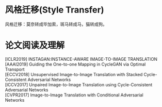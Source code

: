 # 风格迁移(Style Transfer)
风格迁移：莫奈转成毕加索，斑马转成马，猫转成狗。

# 论文阅读及理解
[ICLR2019] INSTAGAN:INSTANCE-AWARE IMAGE-TO-IMAGE TRANSLATION  
[AAAI2019] Guiding the One-to-one Mapping in CycleGAN via Optimal Transport  
[ECCV2018] Unsupervised Image-to-Image Translation with Stacked Cycle-Consistent Adversarial Networks  
[ICCV2017] Unpaired Image-to-Image Translation using Cycle-Consistent Adversarial Networks  
[CVPR2017] Image-to-Image Translation with Conditional Adversarial Networks